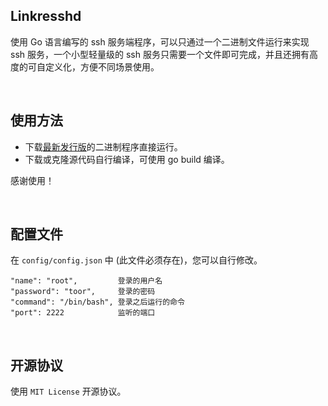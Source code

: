 Linkresshd
------
使用 Go 语言编写的 ssh 服务端程序，可以只通过一个二进制文件运行来实现 ssh 服务，一个小型轻量级的 ssh 服务只需要一个文件即可完成，并且还拥有高度的可自定义化，方便不同场景使用。

<br />

使用方法
------

- 下载[最新发行版](https://github.com/Suwings/Linkresshd/releases/latest)的二进制程序直接运行。
- 下载或克隆源代码自行编译，可使用 go build 编译。

感谢使用！


<br />

配置文件
------
在 `config/config.json` 中 (此文件必须存在)，您可以自行修改。
```
"name": "root",         登录的用户名
"password": "toor",     登录的密码
"command": "/bin/bash", 登录之后运行的命令
"port": 2222            监听的端口
```
<br />


开源协议
------
使用 `MIT License` 开源协议。

